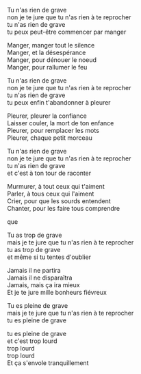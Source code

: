 Tu n'as rien de grave\
non je te jure que tu n'as rien à te reprocher\
tu n'as rien de grave\
tu peux peut-être commencer par manger

Manger, manger tout le silence\
Manger, et la désespérance\
Manger, pour dénouer le noeud\
Manger, pour rallumer le feu


Tu n'as rien de grave\
non je te jure que tu n'as rien à te reprocher\
tu n'as rien de grave\
tu peux enfin t'abandonner à pleurer


Pleurer, pleurer la confiance\
Laisser couler, la mort de ton enfance\
Pleurer, pour remplacer les mots\
Pleurer, chaque petit morceau


Tu n'as rien de grave\
non je te jure que tu n'as rien à te reprocher\
tu n'as rien de grave\
et c'est à ton tour de raconter


Murmurer, à tout ceux qui t'aiment\
Parler, à tous ceux qui l'aiment\
Crier, pour que les sourds entendent\
Chanter, pour les faire tous comprendre

que


Tu as trop de grave\
mais je te jure que tu n'as rien à te reprocher\
tu as trop de grave\
et même si tu tentes d'oublier


Jamais il ne partira\
Jamais il ne disparaîtra\
Jamais, mais ça ira mieux\
Et je te jure mille bonheurs fiévreux


Tu es pleine de grave\
mais je te jure que tu n'as rien à te reprocher\
tu es pleine de grave


tu es pleine de grave\
et c'est trop lourd\
trop lourd\
trop lourd\
Et ça s'envole tranquillement